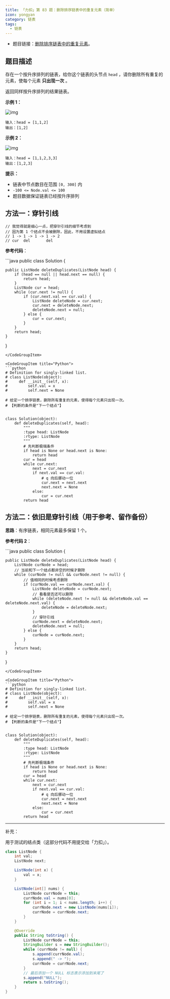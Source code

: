 ```yaml
---
title: 「力扣」第 83 题：删除排序链表中的重复元素（简单）
icon: yongyan
category: 链表
tags:
  - 链表
---
```


- 题目链接：[删除排序链表中的重复元素](https://leetcode-cn.com/problems/remove-duplicates-from-sorted-list)。

## 题目描述

存在一个按升序排列的链表，给你这个链表的头节点 `head` ，请你删除所有重复的元素，使每个元素 **只出现一次** 。

返回同样按升序排列的结果链表。

**示例 1：**

![img](https://assets.leetcode.com/uploads/2021/01/04/list1.jpg)

```
输入：head = [1,1,2]
输出：[1,2]
```

**示例 2：**

![img](https://assets.leetcode.com/uploads/2021/01/04/list2.jpg)

```
输入：head = [1,1,2,3,3]
输出：[1,2,3]
```

**提示：**

- 链表中节点数目在范围 `[0, 300]` 内
- `-100 <= Node.val <= 100`
- 题目数据保证链表已经按升序排列

## 方法一：穿针引线

```
// 我觉得就是细心一点，把穿针引线的细节考虑到
// 因为第 1 个结点不会被删除，因此，不用设置虚拟结点
// 1 -> 1 -> 1 -> 1 -> 2
// cur  del       del
```

**参考代码**：

<CodeGroup>
<CodeGroupItem title="Java">
```java
public class Solution {

    public ListNode deleteDuplicates(ListNode head) {
        if (head == null || head.next == null) {
            return head;
        }
        ListNode cur = head;
        while (cur.next != null) {
            if (cur.next.val == cur.val) {
                ListNode deleteNode = cur.next;
                cur.next = deleteNode.next;
                deleteNode.next = null;
            } else {
                cur = cur.next;
            }
        }
        return head;
    }

}

````
</CodeGroupItem>

<CodeGroupItem title="Python">
```python
# Definition for singly-linked list.
# class ListNode(object):
#     def __init__(self, x):
#         self.val = x
#         self.next = None

# 给定一个排序链表，删除所有重复的元素，使得每个元素只出现一次。
# 【判断的条件是"下一个结点"】


class Solution(object):
    def deleteDuplicates(self, head):
        """
        :type head: ListNode
        :rtype: ListNode
        """
        # 先判断极端条件
        if head is None or head.next is None:
            return head
        cur = head
        while cur.next:
            next = cur.next
            if next.val == cur.val:
                # q 向后挪动一位
                cur.next = next.next
                next.next = None
            else:
                cur = cur.next
        return head
````

</CodeGroupItem>
</CodeGroup>

## 方法二：依旧是穿针引线（用于参考、留作备份）

**思路**：有序链表，相同元素最多保留 $1$ 个。

**参考代码 2**：

<CodeGroup>
<CodeGroupItem title="Java">
```java
public class Solution {

    public ListNode deleteDuplicates(ListNode head) {
        ListNode curNode = head;
        // 当前和下一个结点都非空的时候才删除
        while (curNode != null && curNode.next != null) {
            // 值相同的时候考虑删除
            if (curNode.val == curNode.next.val) {
                ListNode deleteNode = curNode.next;
                // 看看是否还可以删除
                while (deleteNode.next != null && deleteNode.val == deleteNode.next.val) {
                    deleteNode = deleteNode.next;
                }
                // 穿针引线
                curNode.next = deleteNode.next;
                deleteNode.next = null;
            } else {
                curNode = curNode.next;
            }
        }
        return head;
    }

}

````
</CodeGroupItem>

<CodeGroupItem title="Python">
```python
# Definition for singly-linked list.
# class ListNode(object):
#     def __init__(self, x):
#         self.val = x
#         self.next = None

# 给定一个排序链表，删除所有重复的元素，使得每个元素只出现一次。
# 【判断的条件是"下一个结点"】


class Solution(object):
    def deleteDuplicates(self, head):
        """
        :type head: ListNode
        :rtype: ListNode
        """
        # 先判断极端条件
        if head is None or head.next is None:
            return head
        cur = head
        while cur.next:
            next = cur.next
            if next.val == cur.val:
                # q 向后挪动一位
                cur.next = next.next
                next.next = None
            else:
                cur = cur.next
        return head
````

</CodeGroupItem>
</CodeGroup>

---

补充：

用于测试的结点类（这部分代码不用提交给「力扣」）。

```java
class ListNode {
    int val;
    ListNode next;

    ListNode(int x) {
        val = x;
    }

    ListNode(int[] nums) {
        ListNode currNode = this;
        currNode.val = nums[0];
        for (int i = 1; i < nums.length; i++) {
            currNode.next = new ListNode(nums[i]);
            currNode = currNode.next;
        }
    }

    @Override
    public String toString() {
        ListNode currNode = this;
        StringBuilder s = new StringBuilder();
        while (currNode != null) {
            s.append(currNode.val);
            s.append(" -> ");
            currNode = currNode.next;
        }
        // 最后添加一个 NULL 标志表示添加到末尾了
        s.append("NULL");
        return s.toString();
    }
}
```
